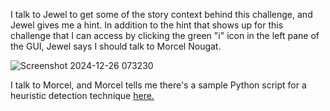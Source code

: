 I talk to Jewel to get some of the story context behind this challenge, and Jewel gives me a hint. In addition to the hint that shows up for this challenge that I can access by clicking the green "i" icon in the left pane of the GUI, Jewel says I should talk to Morcel Nougat. 

![Screenshot 2024-12-26 073230](https://github.com/user-attachments/assets/57e135e6-14dd-4333-8f3d-20070890ed80)

I talk to Morcel, and Morcel tells me there's a sample Python script for a heuristic detection technique [here.](https://gist.github.com/arnydo/5dc85343eca9b8eb98a0f157b9d4d719)

